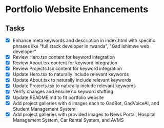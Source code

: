 # Portfolio Website Enhancements

## Tasks
- [x] Enhance meta keywords and description in index.html with specific phrases like "full stack developer in rwanda", "Gad ishimwe web developer"
- [x] Review Hero.tsx content for keyword integration
- [x] Review About.tsx content for keyword integration
- [x] Review Projects.tsx content for keyword integration
- [x] Update Hero.tsx to naturally include relevant keywords
- [x] Update About.tsx to naturally include relevant keywords
- [x] Update Projects.tsx to naturally include relevant keywords
- [x] Verify changes and ensure no keyword stuffing
- [x] Update README.md to fit portfolio website
- [x] Add project galleries with 4 images each to GadBot, GadVoiceAI, and Student Management System
- [x] Add project galleries with provided images to News Portal, Hospital Management System, Car Rental System, and AVMS

